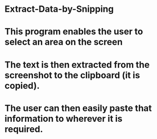 # Extract-Data-by-Snipping

# This program enables the user to select an area on the screen 
# The text is then extracted from the  screenshot to the clipboard (it is copied).
# The user can then easily paste that information to wherever it  is required.
